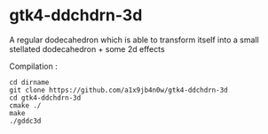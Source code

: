 # gtk4-ddchdrn-3d

A regular dodecahedron which is able to transform itself into a small stellated dodecahedron + some 2d effects

Compilation :

    cd dirname
    git clone https://github.com/a1x9jb4n0w/gtk4-ddchdrn-3d
    cd gtk4-ddchdrn-3d
    cmake ./
    make
    ./gddc3d 
